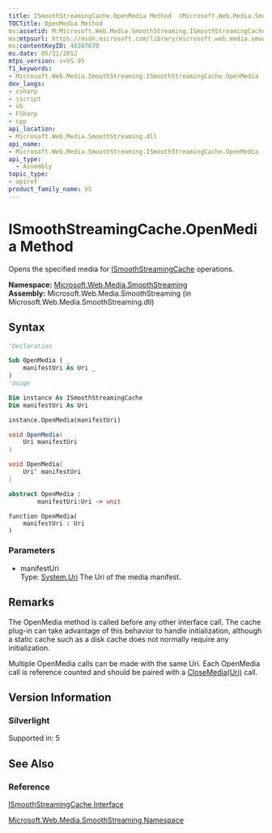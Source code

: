 ```yaml
---
title: ISmoothStreamingCache.OpenMedia Method  (Microsoft.Web.Media.SmoothStreaming)
TOCTitle: OpenMedia Method
ms:assetid: M:Microsoft.Web.Media.SmoothStreaming.ISmoothStreamingCache.OpenMedia(System.Uri)
ms:mtpsurl: https://msdn.microsoft.com/library/microsoft.web.media.smoothstreaming.ismoothstreamingcache.openmedia(v=VS.95)
ms:contentKeyID: 46307670
ms.date: 05/31/2012
mtps_version: v=VS.95
f1_keywords:
- Microsoft.Web.Media.SmoothStreaming.ISmoothStreamingCache.OpenMedia
dev_langs:
- csharp
- jscript
- vb
- FSharp
- cpp
api_location:
- Microsoft.Web.Media.SmoothStreaming.dll
api_name:
- Microsoft.Web.Media.SmoothStreaming.ISmoothStreamingCache.OpenMedia
api_type:
  - Assembly
topic_type:
- apiref
product_family_name: VS
---
```


# ISmoothStreamingCache.OpenMedia Method

Opens the specified media for [ISmoothStreamingCache](ismoothstreamingcache-interface-microsoft-web-media-smoothstreaming_1.md) operations.

**Namespace:**  [Microsoft.Web.Media.SmoothStreaming](microsoft-web-media-smoothstreaming-namespace_1.md)  
**Assembly:**  Microsoft.Web.Media.SmoothStreaming (in Microsoft.Web.Media.SmoothStreaming.dll)

## Syntax

```vb
'Declaration

Sub OpenMedia ( _
    manifestUri As Uri _
)
'Usage

Dim instance As ISmoothStreamingCache
Dim manifestUri As Uri

instance.OpenMedia(manifestUri)
```

```csharp
void OpenMedia(
    Uri manifestUri
)
```

```cpp
void OpenMedia(
    Uri^ manifestUri
)
```

``` fsharp
abstract OpenMedia :
        manifestUri:Uri -> unit
```

```jscript
function OpenMedia(
    manifestUri : Uri
)
```

### Parameters

  - manifestUri  
    Type: [System.Uri](https://msdn.microsoft.com/library/txt7706a\(v=vs.95\))  
    The Uri of the media manifest.

## Remarks

The OpenMedia method is called before any other interface call. The cache plug-in can take advantage of this behavior to handle initialization, although a static cache such as a disk cache does not normally require any initialization.

Multiple OpenMedia calls can be made with the same Uri. Each OpenMedia call is reference counted and should be paired with a [CloseMedia(Uri)](ismoothstreamingcache-closemedia-method-microsoft-web-media-smoothstreaming.md) call.

## Version Information

### Silverlight

Supported in: 5  

## See Also

### Reference

[ISmoothStreamingCache Interface](ismoothstreamingcache-interface-microsoft-web-media-smoothstreaming_1.md)

[Microsoft.Web.Media.SmoothStreaming Namespace](microsoft-web-media-smoothstreaming-namespace_1.md)

